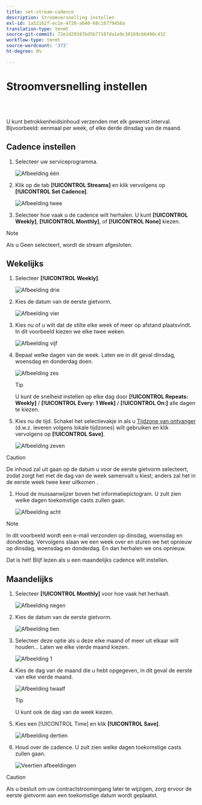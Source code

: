 ```yaml
---
title: set-stream-cadence
description: Stroomversnelling instellen
exl-id: 1a52162f-ec1e-4f20-a640-68c16779456a
translation-type: tm+mt
source-git-commit: 72e1d29347bd5b77107da1e9c30169cb6490c432
workflow-type: tm+mt
source-wordcount: '373'
ht-degree: 0%

---
```


# Stroomversnelling instellen

<br> 

U kunt betrokkenheidsinhoud verzenden met elk gewenst interval. Bijvoorbeeld: eenmaal per week, of elke derde dinsdag van de maand.

## Cadence instellen

1. Selecteer uw serviceprogramma.

   ![Afbeelding één](/help/sky/assets/engagement-programs/set-stream-cadence/set-stream-cadence-1.png)

1. Klik op de tab **[!UICONTROL Streams]** en klik vervolgens op **[!UICONTROL Set Cadence]**.

   ![Afbeelding twee](/help/sky/assets/engagement-programs/set-stream-cadence/set-stream-cadence-2.png)

1. Selecteer hoe vaak u de cadence wilt herhalen. U kunt **[!UICONTROL Weekly]**, **[!UICONTROL Monthly]**, of **[!UICONTROL None]** kiezen.

>[!NOTE]
>
>Als u Geen selecteert, wordt de stream afgesloten.

## Wekelijks

1. Selecteer **[!UICONTROL Weekly]**.

   ![Afbeelding drie](/help/sky/assets/engagement-programs/set-stream-cadence/set-stream-cadence-3.png)

1. Kies de datum van de eerste gietvorm.

   ![Afbeelding vier](/help/sky/assets/engagement-programs/set-stream-cadence/set-stream-cadence-4.png)

1. Kies nu of u wilt dat de stilte elke week of meer op afstand plaatsvindt. In dit voorbeeld kiezen we elke twee weken.

   ![Afbeelding vijf](/help/sky/assets/engagement-programs/set-stream-cadence/set-stream-cadence-5.png)

1. Bepaal welke dagen van de week. Laten we in dit geval dinsdag, woensdag en donderdag doen.

   ![Afbeelding zes](/help/sky/assets/engagement-programs/set-stream-cadence/set-stream-cadence-6.png)

   >[!TIP]
   >
   >U kunt de snelheid instellen op elke dag door **[!UICONTROL Repeats: Weekly]** / **[!UICONTROL Every: 1 Week]** / **[!UICONTROL On:]** alle dagen te kiezen.

1. Kies nu de tijd. Schakel het selectievakje in als u [Tijdzone van ontvanger](https://docs.marketo.com/display/DOCS/Schedule+Engagement+Programs+with+Recipient+Time+Zone) (d.w.z. leveren volgens lokale tijdzones) wilt gebruiken en klik vervolgens op **[!UICONTROL Save]**.

   ![Afbeelding zeven](/help/sky/assets/engagement-programs/set-stream-cadence/set-stream-cadence-7.png)

>[!CAUTION]
>
>De inhoud zal uit gaan op de datum u voor de eerste gietvorm selecteert, zodat zorgt het met de dag van de week samenvalt u kiest; anders zal het in de eerste week twee keer uitkomen .

1. Houd de muisaanwijzer boven het informatiepictogram. U zult zien welke dagen toekomstige casts zullen gaan.

   ![Afbeelding acht](/help/sky/assets/engagement-programs/set-stream-cadence/set-stream-cadence-8.png)

>[!NOTE]
>
>In dit voorbeeld wordt een e-mail verzonden op dinsdag, woensdag en donderdag. Vervolgens slaan we een week over en sturen we het opnieuw op dinsdag, woensdag en donderdag. En dan herhalen we ons opnieuw.

Dat is het! Blijf lezen als u een maandelijks cadence wilt instellen.

## Maandelijks

1. Selecteer **[!UICONTROL Monthly]** voor hoe vaak het herhaalt.

   ![Afbeelding negen](/help/sky/assets/engagement-programs/set-stream-cadence/set-stream-cadence-9.png)

1. Kies de datum van de eerste gietvorm.

   ![Afbeelding tien](/help/sky/assets/engagement-programs/set-stream-cadence/set-stream-cadence-10.png)

1. Selecteer deze optie als u deze elke maand of meer uit elkaar wilt houden... Laten we elke vierde maand kiezen.

   ![Afbeelding 1](/help/sky/assets/engagement-programs/set-stream-cadence/set-stream-cadence-11.png)

1. Kies de dag van de maand die u hebt opgegeven, in dit geval de eerste van elke vierde maand.

   ![Afbeelding twaalf](/help/sky/assets/engagement-programs/set-stream-cadence/set-stream-cadence-12.png)

   >[!TIP]
   >
   >U kunt ook de dag van de week kiezen.

1. Kies een [!UICONTROL Time] en klik **[!UICONTROL Save]**.

   ![Afbeelding dertien](/help/sky/assets/engagement-programs/set-stream-cadence/set-stream-cadence-13.png)

1. Houd over de cadence. U zult zien welke dagen toekomstige casts zullen gaan.

   ![Veertien afbeeldingen](/help/sky/assets/engagement-programs/set-stream-cadence/set-stream-cadence-14.png)

>[!CAUTION]
>
>Als u besluit om uw contractstroomingang later te wijzigen, zorg ervoor de eerste gietvorm aan een toekomstige datum wordt geplaatst.
